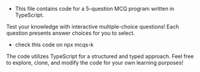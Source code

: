 - This file contains code for a 5-question MCQ program written in TypeScript.

Test your knowledge with interactive multiple-choice questions!
Each question presents answer choices for you to select.
- check this code on npx mcqs-k

The code utilizes TypeScript for a structured and typed approach.
Feel free to explore, clone, and modify the code for your own learning purposes!
